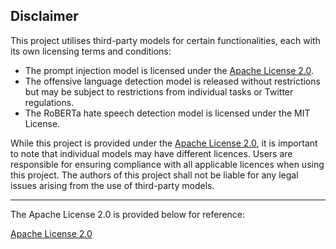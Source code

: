 ## Disclaimer

This project utilises third-party models for certain functionalities, each with its own licensing terms and conditions:

- The prompt injection model is licensed under the [Apache License 2.0](https://www.apache.org/licenses/LICENSE-2.0).
- The offensive language detection model is released without restrictions but may be subject to restrictions from individual tasks or Twitter regulations.
- The RoBERTa hate speech detection model is licensed under the MIT License.

While this project is provided under the [Apache License 2.0](https://www.apache.org/licenses/LICENSE-2.0), it is important to note that individual models may have different licences. Users are responsible for ensuring compliance with all applicable licences when using this project. The authors of this project shall not be liable for any legal issues arising from the use of third-party models.

---

The Apache License 2.0 is provided below for reference:

[Apache License 2.0](https://www.apache.org/licenses/LICENSE-2.0)

